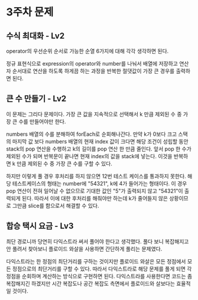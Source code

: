 # 3주차 문제
## 수식 최대화 - Lv2
operator의 우선순위 순서로 가능한 순열 6가지에 대해 각각 생각하면 된다.

정규 표현식으로 expression의 operator와 number를 나눠서 배열에 저장하고 연산자 순서대로 연산을 하도록 하게끔 하는 과정을 반복한 절댓값이 가장 큰 경우를 출력하면 된다.


## 큰 수 만들기 - Lv2
이 문제는 그리다 문제이다. 가장 큰 값을 지속적으로 선택해서 k 만큼 제외된 수 중 가장 큰 수를 만들어야만 한다.

numbers 배열의 수를 분해하여 forEach로 순회해나간다. 만약 k가 0보다 크고 스택의 마지막 값 보다 numbers 배열의 현재 index 값이 크다면 해당 조건이 성립할 동안 stack의 pop 연산을 수행하고 k의 길이를 pop 연산 한 만큼 줄인다. 앞서 pop 한 수가 제외된 수가 되며 반복문이 끝나면 현재 index의 값을 stack에 넣는다. 이것을 반복하면 k 만큼 제외된 수 중 가장 큰 수를 구할 수 있다.

하지만 이렇게 풀 경우 후처리를 하지 않으면 12번 테스트 케이스를 통과하지 못한다. 해당 테스트케이스의 형태는 number에 "54321", k에 4가 들어가는 형태이다. 이 경우 pop 연산이 전혀 일어날 수 없으므로 기대한 값인 "5"가 출력되지 않고 "54321"이 출력되게 된다. 따라서 이에 대한 후처리를 해줘야만 하는데 k가 줄어들지 않은 상황이므로 그만큼 slice를 함으로서 해결할 수 있다.


## 합승 택시 요금 - Lv3
최단 경로니까 당연히 다익스트라 써서 풀어야 한다고 생각했다. 풀다 보니 복잡해지고 안 풀려서 찾아보니 플로이드 와살을 사용하면 간단하게 풀리는 문제였다.

다익스트라는 한 정점의 최단거리를 구하는 것이지만 플로이드 와살은 모든 정점에서 모든 정점으로의 최단거리를 구할 수 있다. 따라서 다익스트라로 해당 문제를 풀게 되면 각 정점을 순회하며 계산하는 방식으로 구현하면 된다. 다익스트라를 사용한다면 코드는 좀 복잡해지긴 하겠지만 시간 복잡도나 공간 복잡도 측면에서 플로이드와 살보다는 효율적일 것이다.

